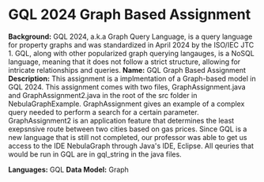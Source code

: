 # GQL 2024 Graph Based Assignment

**Background:** GQL 2024, a.k.a Graph Query Language, is a query language for property graphs and was standardized in April 2024 by the ISO/IEC JTC 1. GQL, along with other popularized graph querying langauges, is a NoSQL language, meaning that it does not follow a strict structure, allowing for intricate relationships and queries.
**Name:** GQL Graph Based Assignment
**Description:** This assignment is a implmentation of a Graph-based model in GQL 2024. 
This assignment comes with two files, GraphAssignment.java and GraphAssignment2.java in the root of the src folder in NebulaGraphExample. GraphAssignment gives an example of a complex query needed to perform a search for a certain parameter. GraphAssignment2 is an application feature that determines the least exepsnsive route between two cities based on gas prices.
Since GQL is a new language that is still not completed, our professor was able to get us access to the IDE NebulaGraph through Java's IDE, Eclipse. All qeuries that would be run in GQL are in gql_string in the java files.


**Languages:** GQL
**Data Model:** Graph
